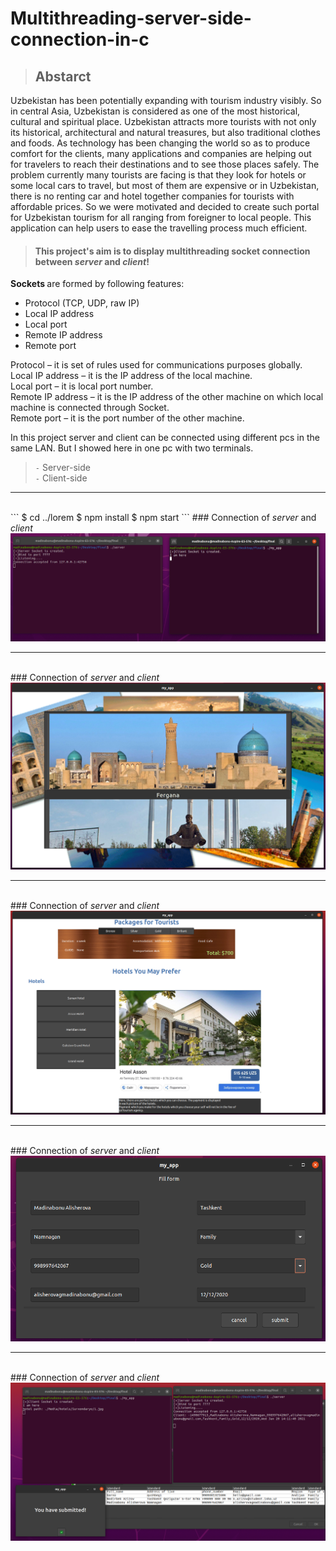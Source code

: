 # Multithreading-server-side-connection-in-c

> ## Abstarct
<p> Uzbekistan has been potentially expanding with tourism industry visibly. So in central Asia, Uzbekistan is considered as one of the most historical, cultural and spiritual place. Uzbekistan attracts more tourists with not only its historical, architectural and natural treasures, but also traditional clothes and foods. As technology has been changing the world so as to produce comfort for the clients, many applications and companies are helping out for travelers to reach their destinations and to see those places safely. The problem currently many tourists are facing is that they look for hotels or some local cars to travel, but most of them are expensive or in Uzbekistan, there is no renting car and hotel together companies for tourists with affordable prices. So we were motivated and decided to create such portal for Uzbekistan tourism for all ranging from foreigner to local people. This application can help users to ease the travelling process much efficient. </p>

> #### This project's aim is to display multithreading socket connection between <em>server</em> and <em>client</em>! 

  <b> Sockets </b> are formed by following features: 
  * Protocol (TCP, UDP, raw IP) 
  * Local IP address 
  * Local port 
  * Remote IP address 
  * Remote port  <br>

<p> Protocol – it is set of rules used for communications purposes globally.<br>
 Local IP address – it is the IP address of the local machine.<br>
 Local port – it is local port number.<br>
 Remote IP address – it is the IP address of the other machine on which local machine is connected  through Socket.<br>
 Remote port – it is the port number of the other machine.  
  </p>

<p> In this project server and client can be connected using different pcs in the same LAN. But I showed here in one pc with two terminals. </p>

> `-` Server-side <br>
>  `-` Client-side 
  <hr> 
 <br>
 ```
$ cd ../lorem
$ npm install
$ npm start
```
### Connection of <em> server </em> and <em> client </em> 
<br>
  <img src ="images/img1.png">
  <hr>
   <br>
### Connection of <em> server </em> and <em> client </em> 
<br>
  <img src ="images/img2.png">
  <hr>
   <br>
### Connection of <em> server </em> and <em> client </em> 
<br>
  <img src ="images/img3.png">
  <hr>
   <br>
### Connection of <em> server </em> and <em> client </em> 
<br>
  <img src ="images/img4.png">
  <hr>
   <br>
### Connection of <em> server </em> and <em> client </em> 
<br>
  <img src ="images/img5.png">




